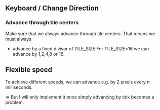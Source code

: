 ## Keyboard / Change Direction

### Advance through tile centers

Make sure that we always advance through tile centers. That means we must always

- advance by a fixed divisor of TILE_SIZE
  For TILE_SIZE=16 we can advance by 1,2,4,8 or 16.

## Flexible speed

To achieve different speeds, we can advance e.g. by 2 pixels every n milliseconds.

=> But I will only implement it once simply advancing by tick becomes a problem.
